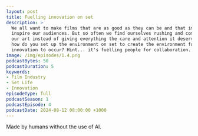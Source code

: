 ```yaml
---
layout: post
title: Fuelling innovation on set
description: >
  We all want to make films that are as good as they can be and that impact and
  inspire our audiences. But so often we find ourselves rushing and compromising
  our art instead of giving everything the care and attention it deserves. So 
  how do you set up the environment on set to create the environment for 
  innovation to occur? Hint... it's fuelling people for collaboration.
image: /img/episodes/1.4.png
podcastBytes: 50
podcastDuration: 5
keywords:
- Film Industry
- Set Life
- Innovation
episodeType: full
podcastSeason: 1
podcastEpisode: 4
podcastDate: 2024-08-12 08:00:00 +1000
---
```


Made by humans without the use of AI.
